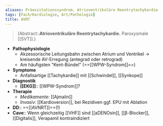 ```yaml
---
aliases: Präexzitationssyndrom, Atrioventrikuläre Reentrytachykardie
tags: [Fach/Kardiologie, Art/Pathologie]
title: AVRT
---
```

> (Abstract::**Atrioventrikuläre Reentrytachykardie.** Paroxysmale [[SVT]].)
- **Pathophysiologie**
	- Akzessorische Leitungsbahn zwischen Atrium und Ventrikel → kreisende AV-Erregung (antegrad oder retrograd)
	- Am häufigsten "Kent-Bündel" (==[[WPW-Syndrom]]==)
- **Symptome**
	- Anfallsartige [[Tachykardie]] mit [[Schwindel]], [[Synkope]]
- **Diagnostik**
	- **[[EKG]]**:: [[WPW-Syndrom]]?
- **Therapie**
	- *Medikamente:* [[Ajmalin]]
	- *Invasiv:* [[Kardioversion]], bei Rezidiven ggf. EPU mit Ablation
- **DD**:: ==[[AVNRT]]==(!)
- **Cave**:: Wenn gleichzeitig [[VHF]] sind [[aDENOsin]], [[β-Blocker]], [[Digitalis]], Verapamil kontraindiziert